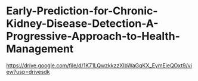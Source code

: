# Early-Prediction-for-Chronic-Kidney-Disease-Detection-A-Progressive-Approach-to-Health-Management
https://drive.google.com/file/d/1K71LQwzkkzzXIbWaGqKX_EymEieQOxt9/view?usp=drivesdk
